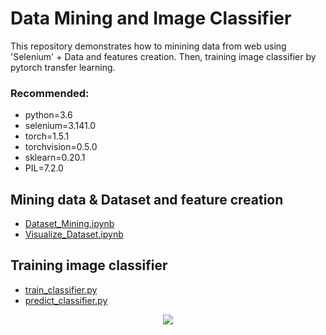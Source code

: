 # Data Mining and Image Classifier 

This repository demonstrates how to minining data from web using 'Selenium' + Data and features creation. Then, training image classifier by pytorch transfer learning.


### Recommended:
* python=3.6
* selenium=3.141.0
* torch=1.5.1
* torchvision=0.5.0
* sklearn=0.20.1
* PIL=7.2.0

## Mining data & Dataset and feature creation
* [Dataset_Mining.ipynb](https://github.com/jonykoren/Data_Mining_and_Image_Classifier/blob/master/Dataset_Mining.ipynb)
* [Visualize_Dataset.ipynb](https://github.com/jonykoren/Data_Mining_and_Image_Classifier/blob/master/Visualize_Dataset.ipynb)

## Training image classifier
* [train_classifier.py](https://github.com/jonykoren/Data_Mining_and_Image_Classifier/blob/master/train_classifier.py)
* [predict_classifier.py](https://github.com/jonykoren/Data_Mining_and_Image_Classifier/blob/master/predict_classifier.py)


<p align="center">
  <img src="https://github.com/jonykoren/Data_Mining_and_Image_Classifier/blob/master/1.jpg?raw=true">
</p>


